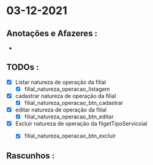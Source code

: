 # 03-12-2021



## Anotações e Afazeres :
- 


## TODOs :
- [x] Listar natureza de operação da filial
  - [x] filial_natureza_operacao_listagem
- [x] cadastrar natureza de operação da filial
  - [x] filial_natureza_operacao_btn_cadastrar
- [x] editar natureza de operação da filial
  - [x] filial_natureza_operacao_btn_editar
- [x] Excluir natureza de operação da filgetTipoServicoial
  - [x] filial_natureza_operacao_btn_excluir



## Rascunhos :